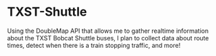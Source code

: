 # TXST-Shuttle
Using the DoubleMap API that allows me to gather realtime information about the TXST Bobcat Shuttle buses, I plan to collect data about route times, detect when there is a train stopping traffic, and more!
